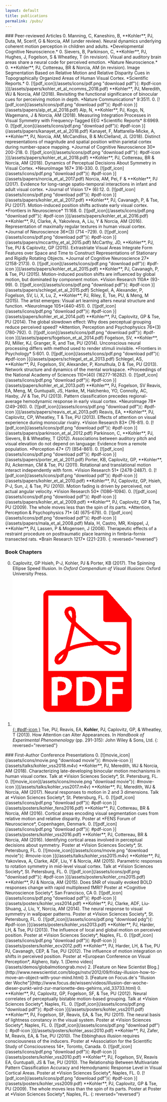 ```yaml
---
layout: default
title: publications
permalink: /pubs/
---
```

<div class="row">
<div class="column">
### Peer-reviewed Articles
0. Manning, C, Kaneshiro, B, **Kohler**, PJ, Duta, M, Scerif, G &amp; Norcia, AM (under review). Neural dynamics underlying coherent motion perception in children and adults. *Developmental Cognitive Neuroscience.*
0. Sievers, B, Parkinson, C, **Kohler**, PJ, Hughes, J, Fogelson, S &amp; Wheatley, T (in revision). Visual and auditory brain areas share a neural code for perceived emotion. *Nature Neuroscience.*
0. **Kohler**, PJ, Cottereau, BR &amp; Norcia, AM (in revision). Image Segmentation Based on Relative Motion and Relative Disparity Cues in Topographically Organized Areas of Human Visual Cortex. *Scientific Reports.*
0. [![pdf_icon](/assets/icons/pdf.png "download pdf"){: #pdf-icon }](/assets/papers/kohler_et_al_ncomms_2018.pdf)
	**Kohler**, PJ, Meredith, WJ &amp; Norcia, AM (2018). Revisiting the functional significance of binocular cues for perceiving motion in depth. *Nature Communications* 9:3511.
0. [![pdf_icon](/assets/icons/pdf.png "download pdf"){: #pdf-icon }](/assets/papers/alp_et_al_2018.pdf) 
	Alp, N, **Kohler**, PJ, Kogo, N, Wagemans, J &amp; Norcia, AM (2018). Measuring Integration Processes in Visual Symmetry with Frequency-Tagged EEG *Scientific Reports* 8:6969. 
0. [![pdf_icon](/assets/icons/pdf.png "download pdf"){: #pdf-icon }](/assets/papers/kanayet_et_al_2018.pdf) 
	Kanayet, F, Mattarella-Micke, A, **Kohler**, PJ, Norcia, AM, McCandliss, B &amp; McClelland, JL (2018). Distinct representations of magnitude and spatial position within parietal cortex during number-space mapping. *Journal of Cognitive Neuroscience 30* 200-218.
0. [![pdf_icon](/assets/icons/pdf.png "download pdf"){: #pdf-icon }](/assets/papers/kohler_et_al_2018.pdf) 
	**Kohler**, PJ, Cottereau, BR &amp; Norcia, AM (2018). Dynamics of Perceptual Decisions About Symmetry in Visual Cortex. *NeuroImage 167* 316-330.
0. [![pdf_icon](/assets/icons/pdf.png "download pdf"){: #pdf-icon }](/assets/papers/norcia_et_al_2017.pdf) 
	Norcia, AM, Pei, F & **Kohler**, PJ (2017). Evidence for long-range spatio-temporal interactions in infant and adult visual cortex. *Journal of Vision 17* (6):12.
0. [![pdf_icon](/assets/icons/pdf.png "download pdf"){: #pdf-icon }](/assets/papers/kohler_et_al_2017.pdf) 
	**Kohler**, PJ, Cavanagh, P, &amp; Tse, PU (2017). Motion-induced position shifts activate early visual cortex. *Frontiers in Neuroscience* 11:168.
0. [![pdf_icon](/assets/icons/pdf.png "download pdf"){: #pdf-icon }](/assets/papers/kohler_et_al_2016.pdf)
	**Kohler**, PJ, Clarke, A, Yakovleva, A, Liu, Y & Norcia, AM (2016). Representation of maximally regular textures in human visual cortex. *Journal of Neuroscience 36*(3) (714 –729).
0. [![pdf_icon](/assets/icons/pdf.png "download pdf"){: #pdf-icon }](/assets/papers/mccarthy_et_al_2015.pdf)
	McCarthy, JD, **Kohler**, PJ, Tse, PU & Caplovitz, GP (2015). Extrastriate Visual Areas Integrate Form Features over Space and Time to Construct Representations of Stationary and Rigidly Rotating Objects. *Journal of Cognitive Neuroscience 27*(2158-2173).
0. [![pdf_icon](/assets/icons/pdf.png "download pdf"){: #pdf-icon }](/assets/papers/kohler_et_al_2015.pdf)
	**Kohler**, PJ, Cavanagh, P, &amp; Tse, PU (2015). Motion-induced position shifts are influenced by global motion, but dominated by component motion. *Vision Research 110A* (93-99).
0. [![pdf_icon](/assets/icons/pdf.png "download pdf"){: #pdf-icon }](/assets/papers/schlegel_et_al_2015.pdf)
	Schlegel, A, Alexander, P, Fogelson, SV, Li, X, Lu, Z, **Kohler**, PJ, Riley, E, Tse, PU, &amp; Meng, M (2015). The artist emerges: Visual art learning alters neural structure and function. *NeuroImage 105*(440-451).
0. [![pdf_icon](/assets/icons/pdf.png "download pdf"){: #pdf-icon }](/assets/papers/kohler_et_al_2014.pdf)
	**Kohler**, PJ, Caplovitz, GP &amp; Tse, PU (2014). The global slowdown effect: Why does perceptual grouping reduce perceived speed? *Attention, Perception and Psychophysics 76*(3) (780-792).
0. [![pdf_icon](/assets/icons/pdf.png "download pdf"){: #pdf-icon }](/assets/papers/fogelson_et_al_2014.pdf)
	Fogelson, SV, **Kohler**, PJ, Miller, KJ, Granger, R, and Tse, PU (2014). Unconscious neural processing differs with method used to render stimuli invisible. *Frontiers in Psychology* 5:601.
0. [![pdf_icon](/assets/icons/pdf.png "download pdf"){: #pdf-icon }](/assets/papers/schlegel_et_al_2013.pdf)
	Schlegel, AS, **Kohler**, PJ, Fogelson, SV, Alexander, P, Konuthula, D &amp; Tse, PU (2013). Network structure and dynamics of the mental workspace. *Proceedings of the National Academy of Sciences 110*(40) (16277-16282).
0. [![pdf_icon](/assets/icons/pdf.png "download pdf"){: #pdf-icon }](/assets/papers/kohler_et_al_2013.pdf)
	**Kohler**, PJ, Fogelson, SV Reavis, EA, Meng, M, Guntupalli, JS, Hanke, M, Halchenko, YO, Connolly, AC, Haxby, JV &amp; Tse, PU (2013). Pattern classification precedes regional-average hemodynamic response in early visual cortex. *NeuroImage 78* (249–260).
0. [![pdf_icon](/assets/icons/pdf.png "download pdf"){: #pdf-icon }](/assets/papers/reavis_et_al_2013.pdf)
	Reavis, EA, **Kohler**, PJ, Caplovitz, CP, Wheatley, T &amp; Tse, PU (2013). Effects of attention on visual experience during monocular rivalry. *Vision Research 83* (76-81).
0. [![pdf_icon](/assets/icons/pdf.png "download pdf"){: #pdf-icon }](/assets/papers/parkinson_et_al_2012.pdf)
	Parkinson, C, **Kohler**, PJ, Sievers, B &amp; Wheatley, T (2012). Associations between auditory pitch and visual elevation do not depend on language: Evidence from a remote population. *Perception 47* (7) (854-861).
0. [![pdf_icon](/assets/icons/pdf.png "download pdf"){: #pdf-icon }](/assets/papers/porter_et_al_2011.pdf)
	Porter, KB, Caplovitz, GP, **Kohler**, PJ, Ackerman, CM &amp; Tse, PU (2011). Rotational and translational motion interact independently with form. *Vision Research 51* (2478-2487).
0. [![pdf_icon](/assets/icons/pdf.png "download pdf"){: #pdf-icon }](/assets/papers/kohler_et_al_2010.pdf)
	**Kohler**, PJ, Caplovitz, GP, Hsieh, P-J, Sun, J, &amp; Tse, PU (2010). Motion fading is driven by perceived, not actual angular velocity. *Vision Research 50* (1086–1094).
0. [![pdf_icon](/assets/icons/pdf.png "download pdf"){: #pdf-icon }](/assets/papers/kohler_et_al_2009.pdf)
	**Kohler**, PJ, Caplovitz, GP &amp; Tse, PU (2009). The whole moves less than the spin of its parts. *Attention, Perception &amp; Psychophysics 71* (4) (675-679).
0. [![pdf_icon](/assets/icons/pdf.png "download pdf"){: #pdf-icon }](/assets/papers/mala_et_al_2008.pdf)
	Mala, H, Castro, MR, Knippel, J, **Kohler**, PJ, Lassen, P &amp; Mogensen, J (2008). Therapeutic effects of a restraint procedure on posttraumatic place learning in fimbria-fornix transected rats. *Brain Research 1217* (221-231).
{: reversed="reversed"}

### Book Chapters	
0. Caplovitz, GP Hsieh, P-J, Kohler, PJ &amp; Porter, KB (2017). The Spinning Ellipse Speed Illusion. In *Oxford Compendium of Visual Illusions*: Oxford University Press.
0. [![pdf_icon](/assets/icons/pdf.png "download pdf"){: #pdf-icon }](/assets/papers/tse_et_al_2013.pdf)
	Tse, PU, Reavis, EA, **Kohler**, PJ, Caplovitz, GP, &amp; Wheatley, T (2013). How Attention can Alter Appearances. In *Handbook of Experimental Phenomenology* (pp. 291-315): John Wiley & Sons, Ltd.
{: reversed="reversed"}
</div>
<div class="column">
### First-Author Conference Presentations
0. [![movie_icon](/assets/icons/movie.png "download movie"){: #movie-icon }](/assets/talks/kohler_vss2018.m4v)
	**Kohler**, PJ, Meredith, WJ & Norcia, AM (2018). Characterizing late-developing binocular motion mechanisms in human visual cortex. Talk at *Vision Sciences Society*, St. Petersburg, FL.
0. [![movie_icon](/assets/icons/movie.png "download movie"){: #movie-icon }](/assets/talks/kohler_vss2017.m4v)
	**Kohler**, PJ, Meredith, WJ & Norcia, AM (2017). Neural responses to motion in 2 and 3 dimensions. Talk at *Vision Sciences Society*, St. Petersburg, FL.
0. [![pdf_icon](/assets/icons/pdf.png "download pdf"){: #pdf-icon }](/assets/posters/kohler_fens2016.pdf)
 	**Kohler**, PJ, Cottereau, BR & Norcia, AM (2016). Cortical areas encoding visual segmentation cues from relative motion and relative disparity. Poster at *FENS Forum of Neuroscience*, Copenhagen, Denmark.
 0. [![pdf_icon](/assets/icons/pdf.png "download pdf"){: #pdf-icon }](/assets/posters/kohler_vss2016.pdf)
 	**Kohler**, PJ, Cottereau, BR & Norcia, AM (2016). Identifying cortical areas involved in perceptual decisions about symmetry. Poster at *Vision Sciences Society*, St. Petersburg, FL.
 0. [![movie_icon](/assets/icons/movie.png "download movie"){: #movie-icon }](/assets/talks/kohler_vss2015.m4v)
 	**Kohler**, PJ, Yakovleva, A, Clarke, ADF, Liu, Y & Norcia, AM (2015). Parametric responses to rotation symmetry in mid-level visual cortex. Talk at *Vision Sciences Society*, St. Petersburg, FL.
 0. [![pdf_icon](/assets/icons/pdf.png "download pdf"){: #pdf-icon }](/assets/posters/kohler_cns2015.pdf)
 	**Kohler**, PJ & Norcia, AM (2015). Does SNR of visually evoked BOLD responses change with rapid multiplexed fMRI? Poster at *Cognitive Neuroscience Society*, San Francisco, CA
 0. [![pdf_icon](/assets/icons/pdf.png "download pdf"){: #pdf-icon }](/assets/posters/kohler_vss2014.pdf)
 	**Kohler**, PJ, Clarke, ADF, Liu-Shuang, J, Liu, Y, Norcia, AM (2014). The neural response to visual symmetry in wallpaper patterns. Poster at *Vision Sciences Society*, St. Petersburg, FL.
0. [![pdf_icon](/assets/icons/pdf.png "download pdg"){: #pdf-icon }](/assets/posters/kohler_vss2013.pdf)
 	**Kohler**, PJ, Harder, LH, & Tse, PU (2013). The influence of local and global motion on perceived position. Poster at *Vision Sciences Society*, Naples, FL.
0. [![pdf_icon](/assets/icons/pdf.png "download pdf"){: #pdf-icon }](/assets/posters/kohler_ecv2012.pdf)
 	**Kohler**, PJ, Harder, LH, & Tse, PU PJ, Cavanagh, CEP, & Tse, PU (2012). The influence of motion integration on shifts in perceived position. Poster at *European Conference on Visual Perception*, Alghero, Italy. 1. [Demo video](/assets/demos/globalmotiongrab.mov) 2. [Feature on New Scientist Blog.](http://www.newscientist.com/blogs/nstv/2012/09/friday-illusion-how-to-move-an-object-with-your-mind.html) 3. [Feature on Focus.de's "Illusion der Woche"](http://www.focus.de/wissen/videos/illusion-der-woche-dieser-punkt-wird-zur-marionette-des-gehirns_vid_33733.html)
0. **Kohler**, PJ, Caplovitz, GP, Fogelson, SF, & Tse, PU (2012). Neural correlates of perceptually bistable motion-based grouping. Talk at *Vision Sciences Society*, Naples, FL.
0. [![pdf_icon](/assets/icons/pdf.png "download pdf"){: #pdf-icon }](/assets/posters/kohler_vss2011.pdf)
 	**Kohler**, PJ, Fogelson, SF, Reavis, EA, & Tse, PU (2011). The neural basis of lightness constancy in the visual system. Poster at *Vision Sciences Society*, Naples, FL.
0. [![pdf_icon](/assets/icons/pdf.png "download pdf"){: #pdf-icon }](/assets/posters/kohler_assc2010.pdf)
 	**Kohler**, PJ, Zafer, M, Reavis, EA, & Tse, PU (2010). The Ebbinghaus illusion requires consciousness of the inducers. Poster at *Association for the Scientific Study of Consciousness 14*, Toronto, Canada.
0. [![pdf_icon](/assets/icons/pdf.png "download pdf"){: #pdf-icon }](/assets/posters/kohler_vss2010.pdf)
	**Kohler**, PJ, Fogelson, SV, Reavis EA, Guntupalli, JS & Tse, PU (2010). The Relationship Between Multivariate Pattern Classification Accuracy and Hemodynamic Response Level in Visual Cortical Areas. Poster at *Vision Sciences Society*, Naples, FL.
0. [![pdf_icon](/assets/icons/pdf.png "download pdf"){: #pdf-icon }](/assets/posters/kohler_vss2009.pdf)
	**Kohler**, PJ, Caplovitz, GP & Tse, PU (2009). The whole moves less than the spin of its parts. Poster at Poster at *Vision Sciences Society*, Naples, FL.
{: reversed="reversed"}
</div>
</div>